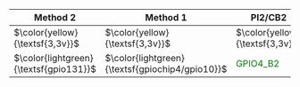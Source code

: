 | Method 2 | Method 1 | PI2/CB2 | PI2/CB2 | Method 1 | Method 2 |
| ------------- | ------------- | ------------- | ------------- | ------------- | ------------- |
| $\color{yellow}{\textsf{3,3v}}$ | $\color{yellow}{\textsf{3,3v}}$ | $\color{yellow}{\textsf{3,3v}}$ | $\color{red}{\textsf{5V}}$ | $\color{red}{\textsf{5V}}$ | $\color{red}{\textsf{5V}}$ |
| $\color{lightgreen}{\textsf{gpio131}}$ | $\color{lightgreen}{\textsf{gpiochip4/gpio10}}$ | <font color="green">GPIO4_B2</font> | $\color{red}{\textsf{5V}}$ | $\color{red}{\textsf{5V}}$ | $\color{red}{\textsf{5V}}$ |
